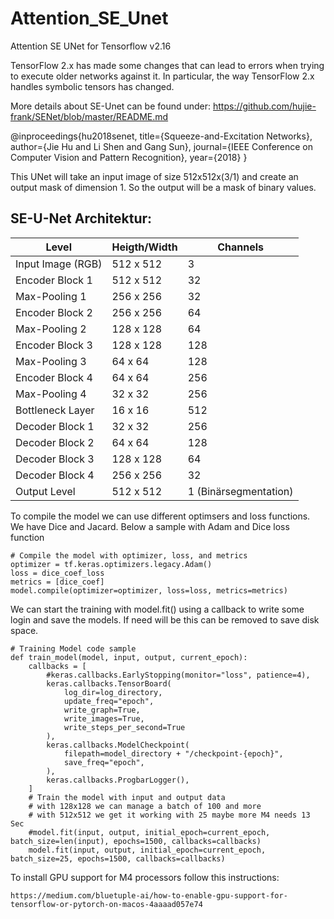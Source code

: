 # Attention_SE_Unet
Attention SE UNet for Tensorflow v2.16 

TensorFlow 2.x has made some changes that can lead to errors when trying to execute older networks against it. 
In particular, the way TensorFlow 2.x handles symbolic tensors has changed.

More details about SE-Unet can be found under:
https://github.com/hujie-frank/SENet/blob/master/README.md

  @inproceedings{hu2018senet,
    title={Squeeze-and-Excitation Networks},
    author={Jie Hu and Li Shen and Gang Sun},
    journal={IEEE Conference on Computer Vision and Pattern Recognition},
    year={2018}
  }

This UNet will take an input image of size 512x512x(3/1) and create an output mask of dimension 1.
So the output will be a mask of binary values.

## SE-U-Net Architektur:

<table>
  <thead>
    <tr>
      <th>Level</th>
      <th>Heigth/Width</th>
      <th>Channels</th>
    </tr>
  </thead>
  <tbody>
    <tr>
      <td>Input Image (RGB)</td>
      <td>512 x 512</td>
      <td>3</td>
    </tr>
    <tr>
      <td>Encoder Block 1</td>
      <td>512 x 512</td>
      <td>32</td>
    </tr>
    <tr>
      <td>Max-Pooling 1</td>
      <td>256 x 256</td>
      <td>32</td>
    </tr>
    <tr>
      <td>Encoder Block 2</td>
      <td>256 x 256</td>
      <td>64</td>
    </tr>
    <tr>
      <td>Max-Pooling 2</td>
      <td>128 x 128</td>
      <td>64</td>
    </tr>
    <tr>
      <td>Encoder Block 3</td>
      <td>128 x 128</td>
      <td>128</td>
    </tr>
    <tr>
      <td>Max-Pooling 3</td>
      <td>64 x 64</td>
      <td>128</td>
    </tr>
    <tr>
      <td>Encoder Block 4</td>
      <td>64 x 64</td>
      <td>256</td>
    </tr>
    <tr>
      <td>Max-Pooling 4</td>
      <td>32 x 32</td>
      <td>256</td>
    </tr>
    <tr>
      <td>Bottleneck Layer</td>
      <td>16 x 16</td>
      <td>512</td>
    </tr>
    <tr>
      <td>Decoder Block 1</td>
      <td>32 x 32</td>
      <td>256</td>
    </tr>
    <tr>
      <td>Decoder Block 2</td>
      <td>64 x 64</td>
      <td>128</td>
    </tr>
    <tr>
      <td>Decoder Block 3</td>
      <td>128 x 128</td>
      <td>64</td>
    </tr>
    <tr>
      <td>Decoder Block 4</td>
      <td>256 x 256</td>
      <td>32</td>
    </tr>
    <tr>
      <td>Output Level</td>
      <td>512 x 512</td>
      <td>1 (Binärsegmentation)</td>
    </tr>
  </tbody>
</table>


To compile the model we can use different optimsers and loss functions.
We have Dice and Jacard. Below a sample with Adam and Dice loss function

    # Compile the model with optimizer, loss, and metrics
    optimizer = tf.keras.optimizers.legacy.Adam()
    loss = dice_coef_loss
    metrics = [dice_coef]
    model.compile(optimizer=optimizer, loss=loss, metrics=metrics)


We can start the training with model.fit() using a callback to write some login and save the models.
If need will be this can be removed to save disk space.

    # Training Model code sample
    def train_model(model, input, output, current_epoch):
        callbacks = [
            #keras.callbacks.EarlyStopping(monitor="loss", patience=4),
            keras.callbacks.TensorBoard(
                log_dir=log_directory,
                update_freq="epoch",
                write_graph=True,
                write_images=True,
                write_steps_per_second=True
            ),
            keras.callbacks.ModelCheckpoint(
                filepath=model_directory + "/checkpoint-{epoch}",
                save_freq="epoch",
            ),
            keras.callbacks.ProgbarLogger(),
        ]
        # Train the model with input and output data
        # with 128x128 we can manage a batch of 100 and more
        # with 512x512 we get it working with 25 maybe more M4 needs 13 Sec
        #model.fit(input, output, initial_epoch=current_epoch, batch_size=len(input), epochs=1500, callbacks=callbacks)
        model.fit(input, output, initial_epoch=current_epoch, batch_size=25, epochs=1500, callbacks=callbacks)

To install GPU support for M4 processors follow this instructions:

    https://medium.com/bluetuple-ai/how-to-enable-gpu-support-for-tensorflow-or-pytorch-on-macos-4aaaad057e74


    
